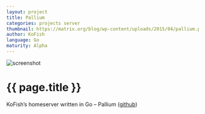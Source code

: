 ```yaml
---
layout: project
title: Pallium
categories: projects server
thumbnail: https://matrix.org/blog/wp-content/uploads/2015/04/pallium.png
author: KoFish
language: Go
maturity: Alpha
---
```


![screenshot](https://matrix.org/blog/wp-content/uploads/2015/04/pallium.png "{{ page.title }}")

# {{ page.title }}
KoFish’s homeserver written in Go – Pallium ([github](https://github.com/KoFish/pallium))
